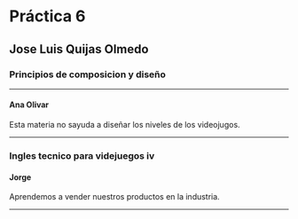 # Práctica 6

## Jose Luis Quijas Olmedo


### Principios de composicion y diseño

---

#### Ana Olivar

Esta materia no sayuda a diseñar los niveles de los videojugos.

---

### Ingles tecnico para videjuegos iv

#### Jorge 

Aprendemos a vender nuestros productos en la industria.

---
